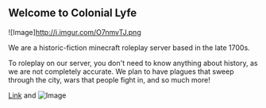 ## Welcome to Colonial Lyfe
![Image]http://i.imgur.com/O7nmvTJ.png

We are a historic-fiction minecraft roleplay server based in the late 1700s.

To roleplay on our server, you don't need to know anything about history, as we are not completely accurate. We plan to have plagues that sweep through the city, wars that people fight in, and so much more!

[Link](url) and ![Image](src)

